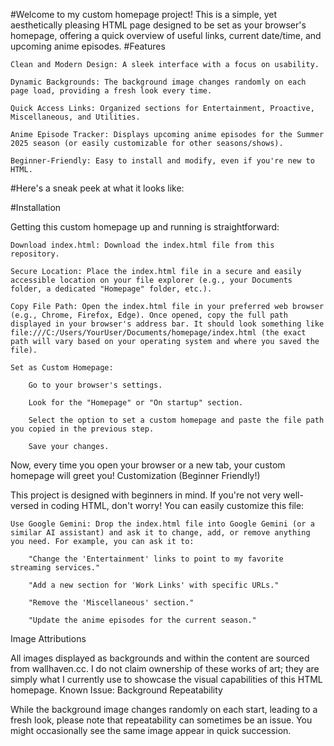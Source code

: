 #Welcome to my custom homepage project! This is a simple, yet aesthetically pleasing HTML page designed to be set as your browser's homepage, offering a quick overview of useful links, current date/time, and upcoming anime episodes.
#Features

    Clean and Modern Design: A sleek interface with a focus on usability.

    Dynamic Backgrounds: The background image changes randomly on each page load, providing a fresh look every time.

    Quick Access Links: Organized sections for Entertainment, Proactive, Miscellaneous, and Utilities.

    Anime Episode Tracker: Displays upcoming anime episodes for the Summer 2025 season (or easily customizable for other seasons/shows).

    Beginner-Friendly: Easy to install and modify, even if you're new to HTML.

#Here's a sneak peek at what it looks like:

#Installation

Getting this custom homepage up and running is straightforward:

    Download index.html: Download the index.html file from this repository.

    Secure Location: Place the index.html file in a secure and easily accessible location on your file explorer (e.g., your Documents folder, a dedicated "Homepage" folder, etc.).

    Copy File Path: Open the index.html file in your preferred web browser (e.g., Chrome, Firefox, Edge). Once opened, copy the full path displayed in your browser's address bar. It should look something like file:///C:/Users/YourUser/Documents/homepage/index.html (the exact path will vary based on your operating system and where you saved the file).

    Set as Custom Homepage:

        Go to your browser's settings.

        Look for the "Homepage" or "On startup" section.

        Select the option to set a custom homepage and paste the file path you copied in the previous step.

        Save your changes.

Now, every time you open your browser or a new tab, your custom homepage will greet you!
Customization (Beginner Friendly!)

This project is designed with beginners in mind. If you're not very well-versed in coding HTML, don't worry! You can easily customize this file:

    Use Google Gemini: Drop the index.html file into Google Gemini (or a similar AI assistant) and ask it to change, add, or remove anything you need. For example, you can ask it to:

        "Change the 'Entertainment' links to point to my favorite streaming services."

        "Add a new section for 'Work Links' with specific URLs."

        "Remove the 'Miscellaneous' section."

        "Update the anime episodes for the current season."

Image Attributions

All images displayed as backgrounds and within the content are sourced from wallhaven.cc. I do not claim ownership of these works of art; they are simply what I currently use to showcase the visual capabilities of this HTML homepage.
Known Issue: Background Repeatability

While the background image changes randomly on each start, leading to a fresh look, please note that repeatability can sometimes be an issue. You might occasionally see the same image appear in quick succession.
